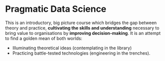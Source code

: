 # Pragmatic Data Science

This is an introductory, big picture course which bridges the gap between theory and practice, **cultivating the skills and understanding** necessary to bring value to organisations by **improving decision-making**. It is an attempt to find a golden mean of both worlds: 

- Illuminating theoretical ideas (contemplating in the library)
- Practicing battle-tested technologies (engineering in the trenches).